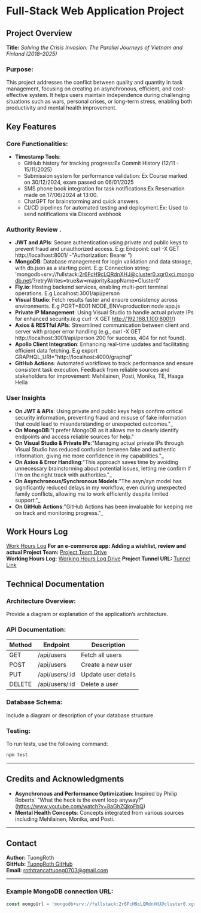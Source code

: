 
# Full-Stack Web Application Project

## Project Overview

**Title:** *Solving the Crisis Invasion: The Parallel Journeys of Vietnam and Finland (2018–2025)*  

### Purpose:
This project addresses the conflict between quality and quantity in task management, focusing on creating an asynchronous, efficient, and cost-effective system. It helps users maintain independence during challenging situations such as wars, personal crises, or long-term stress, enabling both productivity and mental health improvement. 

## Key Features  

### Core Functionalities:
- **Timestamp Tools**:  
  - GitHub history for tracking progress:Ex Commit History (12/11 - 15/11/2025)
  - Submission system for performance validation: Ex Course marked on 30/12/2024, exam passed on 06/01/2025
  - SMS phone book integration for task notifications:Ex Reservation made on 17/06/2024 at 13:00.
  - ChatGPT for brainstorming and quick answers. 
  - CI/CD pipelines for automated testing and deployment.Ex: Used to send notifications via Discord webhook

### **Authority Review**  .
- **JWT and APIs**: Secure authentication using private and public keys to prevent fraud and unauthorized access. E.g: Endpoint: curl -X GET http://localhost:8001/ -"Authorization: Bearer <your-token>")
- **MongoDB**: Database management for login validation and data storage, with db.json as a starting point. E.g: Connection string:
'mongodb+srv://fullstack:2r6FcH9cLQRdnXHJ@cluster0.xgr0xci.mongodb.net/?retryWrites=true&w=majority&appName=Cluster0'
- **Fly.io**: Hosting backend services, enabling multi-port terminal operations. E.g Localhost:3001/api/person
- **Visual Studio**: Fetch results faster and ensure consistency across environments. E.g PORT=8001 NODE_ENV=production node app.js
- **Private IP Management**: Using Visual Studio to handle actual private IPs for enhanced security.(e.g curl -X GET http://192.168.1.100:8001/)
- **Axios & RESTful APIs**: Streamlined communication between client and server with proper error handling (e.g., curl -X GET http://localhost:3001/api/person
200 for success, 404 for not found).  
- **Apollo Client Integration**: Enhancing real-time updates and facilitating efficient data fetching.  E.g export GRAPHQL_URI="http://localhost:4000/graphql"
- **GitHub Actions**: Automated workflows to track performance and ensure consistent task execution.
Feedback from reliable sources and stakeholders for improvement: Mehilainen, Posti, Monika, TE, Haaga Helia

### **User Insights**  
- **On JWT & APIs**: Using private and public keys helps confirm critical security information, preventing fraud and misuse of fake information that could lead to misunderstanding or unexpected outcomes."_  
- **On MongoDB**:"I prefer MongoDB as it allows me to clearly identify endpoints and access reliable sources for help."
- **On Visual Studio & Private IPs**:"Managing actual private IPs through Visual Studio has reduced confusion between fake and authentic information, giving me more confidence in my capabilities."_  
- **On Axios & Error Handling**:"This approach saves time by avoiding unnecessary brainstorming about potential issues, letting me confirm if I'm on the right track with authorities."_  
- **On Asynchronous/Synchronous Models**:"The asyn/syn model has significantly reduced delays in my workflow, even during unexpected family conflicts, allowing me to work efficiently despite limited support."_  
- **On GitHub Actions**:"GitHub Actions has been invaluable for keeping me on track and monitoring progress."_

## Work Hours Log

[Work Hours Log](https://drive.google.com/file/d/1-svA1QXAkW1CNQbw-_i_grWY4c9N9Q3c/view)
**For an e-commerce app: Adding a wishlist, review and actual Project Team:** [Project Team Drive](https://drive.google.com/drive/u/0/home)  
**Working Hours Log:** [Working Hours Log Drive](https://drive.google.com/drive/u/0/home)
**Project Tunnel URL:** [Tunnel Link](https://ba0f-31-216-224-152.ngrok-free.app)

## Technical Documentation

### Architecture Overview:
Provide a diagram or explanation of the application’s architecture.

### API Documentation:
| Method | Endpoint           | Description               |
|--------|--------------------|---------------------------|
| GET    | /api/users         | Fetch all users           |
| POST   | /api/users         | Create a new user         |
| PUT    | /api/users/:id     | Update user details       |
| DELETE | /api/users/:id     | Delete a user             |

### Database Schema:
Include a diagram or description of your database structure.

### Testing:
To run tests, use the following command:
```bash
npm test
```

---

## Credits and Acknowledgments

- **Asynchronous and Performance Optimization**: Inspired by Philip Roberts' "What the heck is the event loop anyway?" (https://www.youtube.com/watch?v=8aGhZQkoFbQ)
- **Mental Health Concepts**: Concepts integrated from various sources including Mehilainen, Monika, and Posti.

---

## Contact

**Author:** TuongRoth  
**GitHub:** [TuongRoth GitHub](https://github.com/tuongroth/rate-appilcation)  
**Email:** rothtrancattuong0703@gmail.com


---

### Example MongoDB connection URL:
```javascript
const mongoUrl = 'mongodb+srv://fullstack:2r6FcH9cLQRdnXHJ@cluster0.xgr0xci.mongodb.net/?retryWrites=true&w=majority&appName=Cluster0';
```


